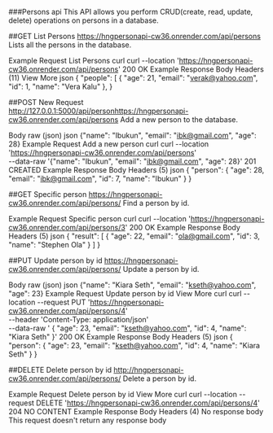 ###Persons api
This API allows you perform CRUD(create, read, update, delete) operations on persons in a database.

##GET
List Persons
https://hngpersonapi-cw36.onrender.com/api/persons
Lists all the persons in the database.

Example Request
List Persons
curl
curl --location 'https://hngpersonapi-cw36.onrender.com/api/persons'
200 OK
Example Response
Body
Headers (11)
View More
json
{
  "people": [
    {
      "age": 21,
      "email": "verak@yahoo.com",
      "id": 1,
      "name": "Vera Kalu"
    },
}

##POST
New Request
http://127.0.0.1:5000/api/personhttps://hngpersonapi-cw36.onrender.com/api/persons
Add a new person to the database.

Body
raw (json)
json
{"name": "Ibukun", "email": "ibk@gmail.com", "age": 28}
Example Request
Add a new person
curl
curl --location 'https://hngpersonapi-cw36.onrender.com/api/persons' \
--data-raw '{"name": "Ibukun", "email": "ibk@gmail.com", "age": 28}'
201 CREATED
Example Response
Body
Headers (5)
json
{
  "person": {
    "age": 28,
    "email": "ibk@gmail.com",
    "id": 7,
    "name": "Ibukun"
  }
}

##GET
Specific person
https://hngpersonapi-cw36.onrender.com/api/persons/<id>
Find a person by id.

Example Request
Specific person
curl
curl --location 'https://hngpersonapi-cw36.onrender.com/api/persons/3'
200 OK
Example Response
Body
Headers (5)
json
{
  "result": [
    {
      "age": 22,
      "email": "ola@gmail.com",
      "id": 3,
      "name": "Stephen Ola"
    }
  ]
}

##PUT
Update person by id
https://hngpersonapi-cw36.onrender.com/api/persons/<id>
Update a person by id.

Body
raw (json)
json
{"name": "Kiara Seth", "email": "kseth@yahoo.com", "age": 23}
Example Request
Update person by id
View More
curl
curl --location --request PUT 'https://hngpersonapi-cw36.onrender.com/api/persons/4' \
--header 'Content-Type: application/json' \
--data-raw '  {
            "age": 23,
            "email": "kseth@yahoo.com",
            "id": 4,
            "name": "Kiara Seth"
        }'
200 OK
Example Response
Body
Headers (5)
json
{
  "person": {
    "age": 23,
    "email": "kseth@yahoo.com",
    "id": 4,
    "name": "Kiara Seth"
  }
}

##DELETE
Delete person by id
http://hngpersonapi-cw36.onrender.com/api/persons/<id>
Delete a person by id.

Example Request
Delete person by id
View More
curl
curl --location --request DELETE 'https://hngpersonapi-cw36.onrender.com/api/persons/4'
204 NO CONTENT
Example Response
Body
Headers (4)
No response body
This request doesn't return any response body
